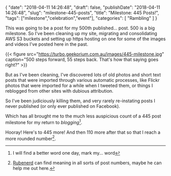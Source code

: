 {
    "date": "2018-04-11 14:26:48",
    "draft": false,
    "publishDate": "2018-04-11 14:26:48",
    "slug": "milestone-445-posts",
    "title": "Milestone: 445 Posts!",
    "tags": ["milestone","celebration","event"],
    "categories": [
        "Rambling"
    ]
}

This was going to be a post for my 500th published... post. 500 is a big milestone. So I've been cleaning up my site, migrating and consolidating AWS S3 buckets and setting up https hosting on one for some of the images and videos I've posted here in the past.

{{< figure src="https://turbo.geekorium.com.au/images/445-milestone.jpg" caption="500 steps forward, 55 steps back. That's how that saying goes right?" >}}

But as I've been cleaning, I've discovered lots of old photos and short text posts that were imported through various automatic processes, like Flickr photos that were imported for a while when I tweeted them, or things I reblogged from other sites with dubious attribution.

So I've been judiciously killing them, and very rarely re-instating posts I never published (or only ever published on Facebook).

Which has all brought me to the much less auspicious count of a 445 post milestone for my return to *blogging*[^word].

Hooray! Here's to 445 more! And then 110 more after that so that I reach a more rounded number[^help].

[^help]:[Rubenerd](//rubenerd.com) can find meaning in all sorts of post numbers, maybe he can help me out here.
[^word]:I will find a better word one day, mark my... word